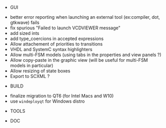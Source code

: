 * GUI
- better error reporting when launching an external tool (ex:compiler, dot, gtkwave) fails 
- fix spurious "Failed to launch VCDVIEWER message"
- add sized ints
- add type_coercions in accepted expressions
- Allow attachement of priorities to transitions
- VHDL and SystemC syntax highlighters
- Allow multi-FSM models (using tabs in the properties and view panels ?)
- Allow copy-paste in the graphic view (will be useful for multi-FSM models in particular)
- Allow resizing of state boxes
- Export to SCXML ?

* BUILD
- finalize migration to QT6 (for Intel Macs and W10)
- use `windeployqt` for Windows distro

* TOOLS

* DOC

